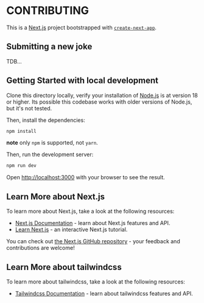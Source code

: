 # CONTRIBUTING

This is a [Next.js](https://nextjs.org/) project bootstrapped with [`create-next-app`](https://github.com/vercel/next.js/tree/canary/packages/create-next-app).

## Submitting a new joke

TDB...

## Getting Started with local development

Clone this directory locally, verify your installation of [Node.js](https://nodejs.org/en/) is at version 18 or higher. Its possible this codebase works with older versions of Node.js, but it's not tested.

Then, install the dependencies:

```bash
npm install
```

**note** only `npm` is supported, not `yarn`.

Then, run the development server:

```bash
npm run dev
```

Open [http://localhost:3000](http://localhost:3000) with your browser to see the result.

## Learn More about Next.js

To learn more about Next.js, take a look at the following resources:

- [Next.js Documentation](https://nextjs.org/docs) - learn about Next.js features and API.
- [Learn Next.js](https://nextjs.org/learn) - an interactive Next.js tutorial.

You can check out [the Next.js GitHub repository](https://github.com/vercel/next.js/) - your feedback and contributions are welcome!

## Learn More about tailwindcss

To learn more about tailwindcss, take a look at the following resources:

- [Tailwindcss Documentation](https://tailwindcss.com/docs) - learn about tailwindcss features and API.
